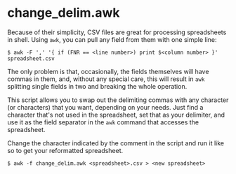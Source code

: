 change_delim.awk
================

Because of their simplicity, CSV files are great for processing spreadsheets in shell. Using `awk`, you can pull any field from them with one simple line:

    $ awk -F ',' '{ if (FNR == <line number>) print $<column number> }' spreadsheet.csv

The only problem is that, occasionally, the fields themselves will have commas in them, and, without any special care, this will result in `awk` splitting single fields in two and breaking the whole operation.

This script allows you to swap out the delimiting commas with any character (or characters) that you want, depending on your needs. Just find a character that's not used in the spreadsheet, set that as your delimiter, and use it as the field separator in the `awk` command that accesses the spreadsheet.

Change the character indicated by the comment in the script and run it like so to get your reformatted spreadsheet.

    $ awk -f change_delim.awk <spreadsheet>.csv > <new spreadsheet>
